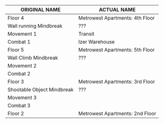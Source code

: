 | ORIGINAL NAME              | ACTUAL NAME                     |
| -------------------------- | ------------------------------- |
| Floor 4                    | Metrowest Apartments: 4th Floor |
| Wall running Mindbreak     | ???                             |
| Movement 1                 | Transit                         |
| Combat 1                   | Izer Warehouse                  |
| Floor 5                    | Metrowest Apartments: 5th Floor |
| Wall Climb Mindbreak       | ???                             |
| Movement 2                 |                                 |
| Combat 2                   |                                 |
| Floor 3                    | Metrowest Apartments: 3rd Floor |
| Shootable Object Mindbreak | ???                             |
| Movement 3                 |                                 |
| Combat 3                   |                                 |
| Floor 2                    | Metrowest Apartments: 2nd Floor |
